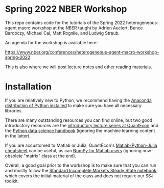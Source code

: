 # Spring 2022 NBER Workshop

This repo contains code for the tutorials of the Spring 2022 heterogeneous-agent macro workshop at the NBER taught by Adrien Auclert, Bence Bardóczy, Michael Cai, Matt Rognlie, and Ludwig Straub.

An agenda for the workshop is available here:

https://www.nber.org/conferences/heterogeneous-agent-macro-workshop-spring-2022

This is also where we will post lecture notes and other reading materials.

# Installation

If you are relatively new to Python, we recommend having the [Anaconda distribution of Python installed](https://www.anaconda.com/products/distribution) to make sure you have all necessary libraries. 

There are many outstanding resources you can find online, but two good introductory resources are the [introductory lecture series at QuantEcon](https://python-programming.quantecon.org/intro.html) and the [Python data science handbook](https://jakevdp.github.io/PythonDataScienceHandbook/) (ignoring the machine learning content in the latter). 

If you are accustomed to Matlab or Julia, QuantEcon's [Matlab-Python-Julia cheatsheet](https://cheatsheets.quantecon.org/) can be useful, as can [NumPy for Matlab users](https://numpy.org/doc/stable/user/numpy-for-matlab-users.html) (ignoring now-obsolete "matrix" class at the end). 

Overall, a good goal prior to the workshop is to make sure that you can run and mostly follow the [Standard Incomplete Markets Steady State notebook](https://github.com/shade-econ/nber-workshop-2022/blob/main/Tutorials/Tutorial%200%20Standard%20Incomplete%20Markets%20Steady%20State.ipynb), which covers the initial material of the class and does not require our SSJ toolkit.


